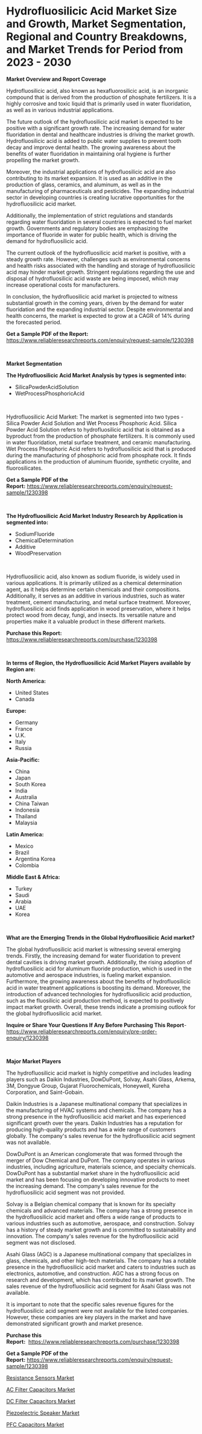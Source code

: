 <p><h1>Hydrofluosilicic Acid Market Size and Growth, Market Segmentation, Regional and Country Breakdowns, and Market Trends for Period from 2023 -  2030</h1></p><p><strong>Market Overview and Report Coverage</strong></p>
<p><p>Hydrofluosilicic acid, also known as hexafluorosilicic acid, is an inorganic compound that is derived from the production of phosphate fertilizers. It is a highly corrosive and toxic liquid that is primarily used in water fluoridation, as well as in various industrial applications.</p><p>The future outlook of the hydrofluosilicic acid market is expected to be positive with a significant growth rate. The increasing demand for water fluoridation in dental and healthcare industries is driving the market growth. Hydrofluosilicic acid is added to public water supplies to prevent tooth decay and improve dental health. The growing awareness about the benefits of water fluoridation in maintaining oral hygiene is further propelling the market growth.</p><p>Moreover, the industrial applications of hydrofluosilicic acid are also contributing to its market expansion. It is used as an additive in the production of glass, ceramics, and aluminum, as well as in the manufacturing of pharmaceuticals and pesticides. The expanding industrial sector in developing countries is creating lucrative opportunities for the hydrofluosilicic acid market.</p><p>Additionally, the implementation of strict regulations and standards regarding water fluoridation in several countries is expected to fuel market growth. Governments and regulatory bodies are emphasizing the importance of fluoride in water for public health, which is driving the demand for hydrofluosilicic acid.</p><p>The current outlook of the hydrofluosilicic acid market is positive, with a steady growth rate. However, challenges such as environmental concerns and health risks associated with the handling and storage of hydrofluosilicic acid may hinder market growth. Stringent regulations regarding the use and disposal of hydrofluosilicic acid waste are being imposed, which may increase operational costs for manufacturers.</p><p>In conclusion, the hydrofluosilicic acid market is projected to witness substantial growth in the coming years, driven by the demand for water fluoridation and the expanding industrial sector. Despite environmental and health concerns, the market is expected to grow at a CAGR of 14% during the forecasted period.</p></p>
<p><strong>Get a Sample PDF of the Report:</strong> <a href="https://www.reliableresearchreports.com/enquiry/request-sample/1230398">https://www.reliableresearchreports.com/enquiry/request-sample/1230398</a></p>
<p>&nbsp;</p>
<p><strong>Market Segmentation</strong></p>
<p><strong>The Hydrofluosilicic Acid Market Analysis by types is segmented into:</strong></p>
<p><ul><li>SilicaPowderAcidSolution</li><li>WetProcessPhosphoricAcid</li></ul></p>
<p>&nbsp;</p>
<p><p>Hydrofluosilicic Acid Market: The market is segmented into two types - Silica Powder Acid Solution and Wet Process Phosphoric Acid. Silica Powder Acid Solution refers to hydrofluosilicic acid that is obtained as a byproduct from the production of phosphate fertilizers. It is commonly used in water fluoridation, metal surface treatment, and ceramic manufacturing. Wet Process Phosphoric Acid refers to hydrofluosilicic acid that is produced during the manufacturing of phosphoric acid from phosphate rock. It finds applications in the production of aluminum fluoride, synthetic cryolite, and fluorosilicates.</p></p>
<p><strong>Get a Sample PDF of the Report:</strong>&nbsp;<a href="https://www.reliableresearchreports.com/enquiry/request-sample/1230398">https://www.reliableresearchreports.com/enquiry/request-sample/1230398</a></p>
<p>&nbsp;</p>
<p><strong>The Hydrofluosilicic Acid Market Industry Research by Application is segmented into:</strong></p>
<p><ul><li>SodiumFluoride</li><li>ChemicalDetermination</li><li>Additive</li><li>WoodPreservation</li></ul></p>
<p>&nbsp;</p>
<p><p>Hydrofluosilicic acid, also known as sodium fluoride, is widely used in various applications. It is primarily utilized as a chemical determination agent, as it helps determine certain chemicals and their compositions. Additionally, it serves as an additive in various industries, such as water treatment, cement manufacturing, and metal surface treatment. Moreover, hydrofluosilicic acid finds application in wood preservation, where it helps protect wood from decay, fungi, and insects. Its versatile nature and properties make it a valuable product in these different markets.</p></p>
<p><strong>Purchase this Report:</strong>&nbsp; <a href="https://www.reliableresearchreports.com/purchase/1230398">https://www.reliableresearchreports.com/purchase/1230398</a></p>
<p>&nbsp;</p>
<p><strong>In terms of Region, the Hydrofluosilicic Acid Market Players available by Region are:</strong></p>
<p>
    <p> <strong> North America: </strong>
        <ul>
            <li>United States</li>
            <li>Canada</li>
        </ul>
        </p> 
    <p> <strong> Europe: </strong>
        <ul>
            <li>Germany</li>
            <li>France</li>
            <li>U.K.</li>
            <li>Italy</li>
            <li>Russia</li>
        </ul>
        </p> 
    <p> <strong> Asia-Pacific: </strong>
        <ul>
            <li>China</li>
            <li>Japan</li>
            <li>South Korea</li>
            <li>India</li>
            <li>Australia</li>
            <li>China Taiwan</li>
            <li>Indonesia</li>
            <li>Thailand</li>
            <li>Malaysia</li>
        </ul>
        </p> 
    <p> <strong> Latin America: </strong>
        <ul>
            <li>Mexico</li>
            <li>Brazil</li>
            <li>Argentina Korea</li>
            <li>Colombia</li>
        </ul>
        </p> 
    <p> <strong> Middle East & Africa: </strong>
        <ul>
            <li>Turkey</li>
            <li>Saudi</li>
            <li>Arabia</li>
            <li>UAE</li>
            <li>Korea</li>
        </ul>
    </p>
    </p>
<p>&nbsp;</p>
<p><strong>What are the Emerging Trends in the Global Hydrofluosilicic Acid market?</strong></p>
<p><p>The global hydrofluosilicic acid market is witnessing several emerging trends. Firstly, the increasing demand for water fluoridation to prevent dental cavities is driving market growth. Additionally, the rising adoption of hydrofluosilicic acid for aluminum fluoride production, which is used in the automotive and aerospace industries, is fueling market expansion. Furthermore, the growing awareness about the benefits of hydrofluosilicic acid in water treatment applications is boosting its demand. Moreover, the introduction of advanced technologies for hydrofluosilicic acid production, such as the fluosilicic acid production method, is expected to positively impact market growth. Overall, these trends indicate a promising outlook for the global hydrofluosilicic acid market.</p></p>
<p><strong>Inquire or Share Your Questions If Any Before Purchasing This Report</strong>- <a href="https://www.reliableresearchreports.com/enquiry/pre-order-enquiry/1230398">https://www.reliableresearchreports.com/enquiry/pre-order-enquiry/1230398</a></p>
<p>&nbsp;</p>
<p><strong>Major Market Players</strong></p>
<p><p>The hydrofluosilicic acid market is highly competitive and includes leading players such as Daikin Industries, DowDuPont, Solvay, Asahi Glass, Arkema, 3M, Dongyue Group, Gujarat Fluorochemicals, Honeywell, Kureha Corporation, and Saint-Gobain.</p><p>Daikin Industries is a Japanese multinational company that specializes in the manufacturing of HVAC systems and chemicals. The company has a strong presence in the hydrofluosilicic acid market and has experienced significant growth over the years. Daikin Industries has a reputation for producing high-quality products and has a wide range of customers globally. The company's sales revenue for the hydrofluosilicic acid segment was not available.</p><p>DowDuPont is an American conglomerate that was formed through the merger of Dow Chemical and DuPont. The company operates in various industries, including agriculture, materials science, and specialty chemicals. DowDuPont has a substantial market share in the hydrofluosilicic acid market and has been focusing on developing innovative products to meet the increasing demand. The company's sales revenue for the hydrofluosilicic acid segment was not provided.</p><p>Solvay is a Belgian chemical company that is known for its specialty chemicals and advanced materials. The company has a strong presence in the hydrofluosilicic acid market and offers a wide range of products to various industries such as automotive, aerospace, and construction. Solvay has a history of steady market growth and is committed to sustainability and innovation. The company's sales revenue for the hydrofluosilicic acid segment was not disclosed.</p><p>Asahi Glass (AGC) is a Japanese multinational company that specializes in glass, chemicals, and other high-tech materials. The company has a notable presence in the hydrofluosilicic acid market and caters to industries such as electronics, automotive, and construction. AGC has a strong focus on research and development, which has contributed to its market growth. The sales revenue of the hydrofluosilicic acid segment for Asahi Glass was not available.</p><p>It is important to note that the specific sales revenue figures for the hydrofluosilicic acid segment were not available for the listed companies. However, these companies are key players in the market and have demonstrated significant growth and market presence.</p></p>
<p><strong>Purchase this Report:</strong>&nbsp;&nbsp;<a href="https://www.reliableresearchreports.com/purchase/1230398">https://www.reliableresearchreports.com/purchase/1230398</a></p>
<p></p>
<p><strong>Get a Sample PDF of the Report:</strong>&nbsp;<a href="https://www.reliableresearchreports.com/enquiry/request-sample/1230398">https://www.reliableresearchreports.com/enquiry/request-sample/1230398</a></p>
<p><p><a href="https://medium.com/@daishawolff/resistance-sensors-market-competitive-analysis-market-trends-and-forecast-to-2030-04a4d2fb5e19">Resistance Sensors Market</a></p><p><a href="https://medium.com/@vilmalittel/ac-filter-capacitors-market-size-cagr-trends-2024-2030-e678848f46d8">AC Filter Capacitors Market</a></p><p><a href="https://medium.com/@holliswelch2023/dc-filter-capacitors-market-trends-and-market-analysis-forecasted-for-period-2023-2030-c2e8ffa25df1">DC Filter Capacitors Market</a></p><p><a href="https://medium.com/@gerardowolf/piezoelectric-speaker-market-size-market-outlook-and-market-forecast-2023-to-2030-467670d3b00a">Piezoelectric Speaker Market</a></p><p><a href="https://medium.com/@ravenrussel2023/pfc-capacitors-market-trends-forecast-and-competitive-analysis-to-2030-b0a3a1604874">PFC Capacitors Market</a></p></p>